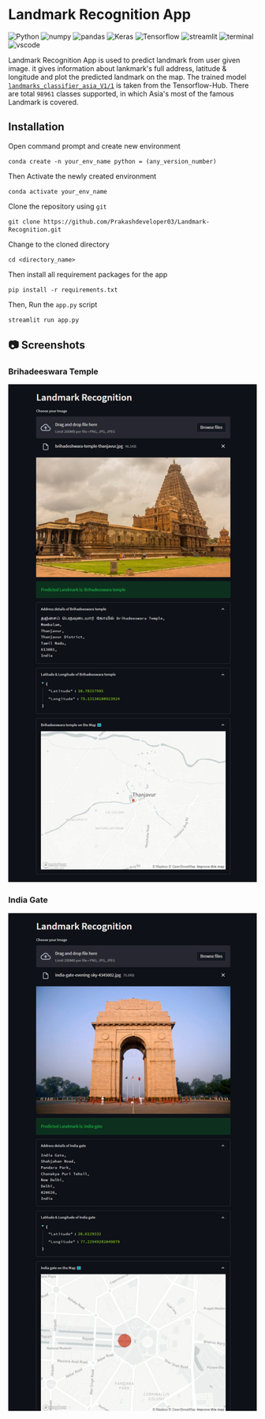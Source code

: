 # Landmark Recognition App
![Python](https://img.shields.io/badge/Python-0078D4?logo=python&logoColor=white)
![numpy](https://img.shields.io/badge/Numpy-777BB4?logo=numpy&logoColor=white)
![pandas](https://img.shields.io/badge/Pandas-2C2D72?logo=pandas&logoColor=white)
![Keras](https://img.shields.io/badge/Keras-D00000?logo=Keras&logoColor=white)
![Tensorflow](https://img.shields.io/badge/TensorFlow-FF6F00?logo=tensorflow&logoColor=white)
![streamlit](https://img.shields.io/badge/Streamlit-FF4B4B?&logo=streamlit&logoColor=white)
![terminal](https://img.shields.io/badge/Windows%20Terminal-4D4D4D?&logo=Windows%20terminal&logoColor=white)
![vscode](https://img.shields.io/badge/Visual_Studio_Code-0078D4?&logo=visual%20studio%20code&logoColor=white)

Landmark Recognition App is used to predict landmark from user given image. it gives information about lankmark's full address, latitude & longitude and plot the predicted landmark on the map. The trained model [`landmarks_classifier_asia_V1/1`](https://tfhub.dev/google/on_device_vision/classifier/landmarks_classifier_asia_V1/1) is taken from the Tensorflow-Hub. There are total `98961` classes supported, in which Asia's most of the famous Landmark is covered.

## Installation
Open command prompt and create new environment
```
conda create -n your_env_name python = (any_version_number)
```
Then Activate the newly created environment
```
conda activate your_env_name
```
Clone the repository using `git`
```
git clone https://github.com/Prakashdeveloper03/Landmark-Recognition.git
```
Change to the cloned directory
```
cd <directory_name>
```
Then install all requirement packages for the app
```
pip install -r requirements.txt
```
Then, Run the `app.py` script
```
streamlit run app.py
```
## 📷 Screenshots
### Brihadeeswara Temple
![sample1](images/s1.png)

### India Gate
![sample2](images/s2.png)